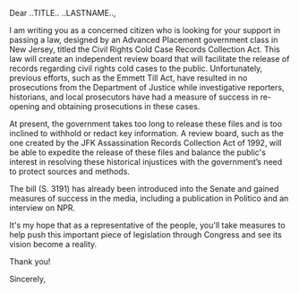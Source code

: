 ---
---
Dear ..TITLE.. ..LASTNAME..,

I am writing you as a concerned citizen who is looking for your support in passing a law, designed by an Advanced Placement government class in New Jersey, titled the Civil Rights Cold Case Records Collection Act. This law will create an independent review board that will facilitate the release of records regarding civil rights cold cases to the public. Unfortunately, previous efforts, such as the Emmett Till Act, have resulted in no prosecutions from the Department of Justice while investigative reporters, historians, and local prosecutors have had a measure of success in re-opening and obtaining prosecutions in these cases.

At present, the government takes too long to release these files and is too inclined to withhold or redact key information. A review board, such as the one created by the JFK Assassination Records Collection Act of 1992, will be able to expedite the release of these files and balance the public's interest in resolving these historical injustices with the government’s need to protect sources and methods.

The bill (S. 3191) has already been introduced into the Senate and gained measures of success in the media, including a publication in Politico and an interview on NPR.

It's my hope that as a representative of the people, you'll take measures to help push this important piece of legislation through Congress and see its vision become a reality.

Thank you!

Sincerely,
